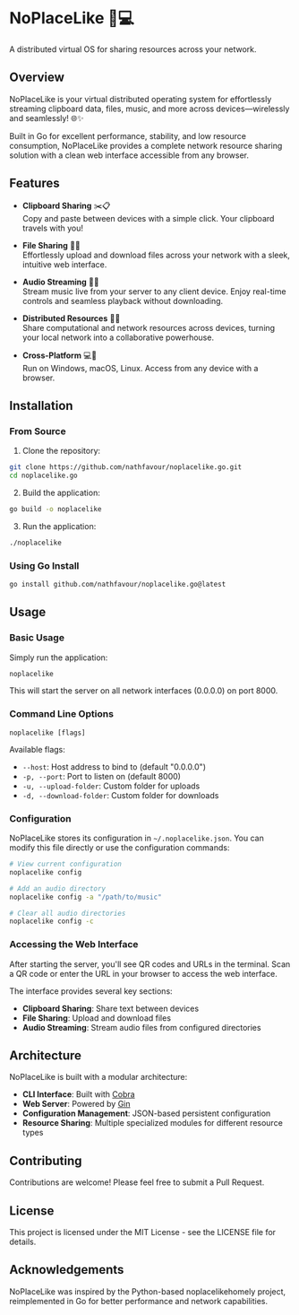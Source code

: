 # NoPlaceLike 🚀💻

A distributed virtual OS for sharing resources across your network.

## Overview

NoPlaceLike is your virtual distributed operating system for effortlessly streaming clipboard data, files, music, and more across devices—wirelessly and seamlessly! 🌐✨

Built in Go for excellent performance, stability, and low resource consumption, NoPlaceLike provides a complete network resource sharing solution with a clean web interface accessible from any browser.

## Features

- **Clipboard Sharing** ✂️📋  
  Copy and paste between devices with a simple click. Your clipboard travels with you!

- **File Sharing** 📂🚀  
  Effortlessly upload and download files across your network with a sleek, intuitive web interface.

- **Audio Streaming** 🎵📡  
  Stream music live from your server to any client device. Enjoy real-time controls and seamless playback without downloading.

- **Distributed Resources** 🤖🌐  
  Share computational and network resources across devices, turning your local network into a collaborative powerhouse.

- **Cross-Platform** 💻📱  
  Run on Windows, macOS, Linux. Access from any device with a browser.

## Installation

### From Source

1. Clone the repository:
```bash
git clone https://github.com/nathfavour/noplacelike.go.git
cd noplacelike.go
```

2. Build the application:
```bash
go build -o noplacelike
```

3. Run the application:
```bash
./noplacelike
```

### Using Go Install

```bash
go install github.com/nathfavour/noplacelike.go@latest
```

## Usage

### Basic Usage

Simply run the application:

```bash
noplacelike
```

This will start the server on all network interfaces (0.0.0.0) on port 8000.

### Command Line Options

```
noplacelike [flags]
```

Available flags:
- `--host`: Host address to bind to (default "0.0.0.0")
- `-p, --port`: Port to listen on (default 8000)
- `-u, --upload-folder`: Custom folder for uploads
- `-d, --download-folder`: Custom folder for downloads

### Configuration

NoPlaceLike stores its configuration in `~/.noplacelike.json`. You can modify this file directly or use the configuration commands:

```bash
# View current configuration
noplacelike config

# Add an audio directory
noplacelike config -a "/path/to/music"

# Clear all audio directories
noplacelike config -c
```

### Accessing the Web Interface

After starting the server, you'll see QR codes and URLs in the terminal. Scan a QR code or enter the URL in your browser to access the web interface.

The interface provides several key sections:
- **Clipboard Sharing**: Share text between devices
- **File Sharing**: Upload and download files
- **Audio Streaming**: Stream audio files from configured directories

## Architecture

NoPlaceLike is built with a modular architecture:

- **CLI Interface**: Built with [Cobra](https://github.com/spf13/cobra)
- **Web Server**: Powered by [Gin](https://github.com/gin-gonic/gin)
- **Configuration Management**: JSON-based persistent configuration
- **Resource Sharing**: Multiple specialized modules for different resource types

## Contributing

Contributions are welcome! Please feel free to submit a Pull Request.

## License

This project is licensed under the MIT License - see the LICENSE file for details.

## Acknowledgements

NoPlaceLike was inspired by the Python-based noplacelikehomely project, reimplemented in Go for better performance and network capabilities.
